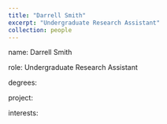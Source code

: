 ```yaml
---
title: "Darrell Smith"
excerpt: "Undergraduate Research Assistant"
collection: people
---
```


name: Darrell Smith

role: Undergraduate Research Assistant

degrees: 

project:

interests: 
